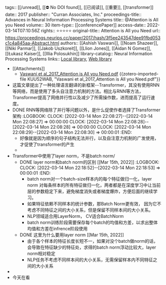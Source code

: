 tags:: [[/unread]], [[⛔ No DOI found]], [[已阅读]], [[重要]], [[transformer]] 
date:: 2017
publisher:: "Curran Associates, Inc."
proceedings-title:: Advances in Neural Information Processing Systems
title:: @Attention is All you Need
volume:: 30
item-type:: [[conferencePaper]]
access-date:: 2022-03-14T07:10:56Z
rights:: ⭐⭐⭐⭐⭐
original-title:: Attention is All you Need
url:: https://proceedings.neurips.cc/paper/2017/hash/3f5ee243547dee91fbd053c1c4a845aa-Abstract.html
authors:: [[Ashish Vaswani]], [[Noam Shazeer]], [[Niki Parmar]], [[Jakob Uszkoreit]], [[Llion Jones]], [[Aidan N Gomez]], [[Łukasz Kaiser]], [[Illia Polosukhin]]
library-catalog:: Neural Information Processing Systems
links:: [Local library](zotero://select/library/items/GCHSHNNB), [Web library](https://www.zotero.org/users/8746250/items/GCHSHNNB)

- [[Attachments]]
	- [Vaswani et al_2017_Attention is All you Need.pdf](https://proceedings.neurips.cc/paper/2017/file/3f5ee243547dee91fbd053c1c4a845aa-Paper.pdf) {{zotero-imported-file KUU52WAB, "Vaswani et al_2017_Attention is All you Need.pdf"}}
- 这篇文章提出了一种处理语言翻译的新框架--Transformer，其没有使用RNN等网络，而是使用了多头自注意力机制的方法。相比与RNN等方法，Transformer提高了网络并行性以及减少了所需操作数，进而提高了运行速度。
- DONE  RNN等网络除了并行等问题以外，是什么促使作者选择了Transformer架构
  :LOGBOOK:
  CLOCK: [2022-03-14 Mon 22:08:27]--[2022-03-14 Mon 22:08:27] =>  00:00:00
  CLOCK: [2022-03-14 Mon 22:08:28]--[2022-03-14 Mon 22:08:28] =>  00:00:00
  CLOCK: [2022-03-14 Mon 22:08:29]--[2022-03-14 Mon 22:08:30] =>  00:00:01
  :END:
	- 好像就是因为顺序的句子结构无法并行，以及自注意力机制的广发使用，才促使了transformer的产生
	-
- Transformer中使用了layer norm，不是batch norm/
	- DONE layer norm和batch norm的区别 [[Mar 15th, 2022]]
	  :LOGBOOK:
	  CLOCK: [2022-03-14 Mon 22:18:52]--[2022-03-14 Mon 22:18:53] =>  00:00:01
	  :END:
		- batch norm对一个batch-size样本内的每个特征做归一化，layer norm 对每条样本的所有特征做归一化，两者都是在深度学习中让当前层的参数稳定下来，避免梯度消失或者梯度爆炸，方便后面的继续学习。
		- 如果特征依赖不同样本的统计参数，那Batch Norm更有效， 因为它不考虑不同特征之间的大小关系，但是保留不同样本间的大小关系。
		- NLP领域适合用LayerNorm， CV适合BatchNorm
		- batch norm训练阶段需要保存每个batch的均值和方差，以求出整体均值和方差在infrence阶段使用
	- DONE 这里为什么要用layer norm [[Mar 15th, 2022]]
		- 由于各个样本的特征长度长短不一，如果对没个batch做norm的话，会导致在特征缺少的特征处，求得的batch norm浮动比较大，layer norm相对稳定
		- NLP任务不考虑不同样本间的大小关系，无需保留样本内不同特征之间的大小关系
-
- 今天在看